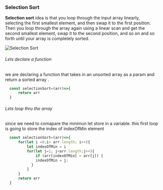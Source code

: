 ### Selection Sort 
**Selection sort** idea is  that you loop through the input array linearly, selecting the first smallest element, and then swap it to the first position. Then you loop through the array again using a linear scan and get the second smallest element, swap it to the second position, and so on and so forth until your array is completely sorted.



![Selection Sort](https://upload.wikimedia.org/wikipedia/commons/9/94/Selection-Sort-Animation.gif)

###### Lets declare a function 
we are declaring a function that takes in an unsorted array as a param
and return a sorted array .

```js
  const selectionSort=(arr)=>{
      return arr
  }
```
###### Lets loop thru the array 
since we need to comapare the minimun let store in a variable.
this first loop is going to store the index of indexOfMin element

```js
  const selectionSort=(arr)=>{
      for(let i =0;i< arr.length; i++){
          let indexOfMin = i 
          for(let j=1; j<arr.length;j++){
              if (arr[indexOfMin] > arr[j]) {
              indexOfMin = j;
            }
          }
      }
      return arr
  }
```